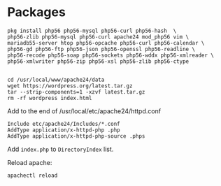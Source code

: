 # Packages

```
pkg install php56 php56-mysql php56-curl php56-hash  \
php56-zlib php56-mysql php56-curl apache24 mod_php56 vim \
mariadb55-server htop php56-opcache php56-curl php56-calendar \
php56-gd php56-ftp php56-json php56-openssl php56-readline \
php56-recode php56-soap php56-sockets php56-wddx php56-xmlreader \
php56-xmlwriter php56-zip php56-xsl php56-zlib php56-ctype


cd /usr/local/www/apache24/data
wget https://wordpress.org/latest.tar.gz
tar --strip-components=1 -xzvf latest.tar.gz
rm -rf wordpress index.html
```

Add to the end of /usr/local/etc/apache24/httpd.conf

```
Include etc/apache24/Includes/*.conf
AddType application/x-httpd-php .php
AddType application/x-httpd-php-source .phps
```

Add `index.php` to `DirectoryIndex` list.

Reload apache:

```
apachectl reload
```
